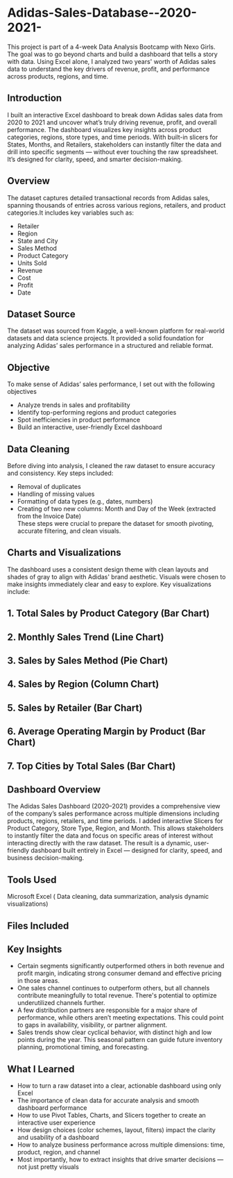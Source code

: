 # Adidas-Sales-Database--2020-2021-
This project is part of a 4-week Data Analysis Bootcamp with Nexo Girls. The goal was to go beyond charts and build a dashboard that tells a story with data. Using Excel alone, I analyzed two years' worth of Adidas sales data to understand the key drivers of revenue, profit, and performance across products, regions, and time.

## Introduction

I built an interactive Excel dashboard to break down Adidas sales data from 2020 to 2021 and uncover what’s truly driving revenue, profit, and overall performance. The dashboard visualizes key insights across product categories, regions, store types, and time periods. With built-in slicers for States, Months, and Retailers, stakeholders can instantly filter the data and drill into specific segments — without ever touching the raw spreadsheet. It’s designed for clarity, speed, and smarter decision-making.
## Overview

The dataset captures detailed transactional records from Adidas sales, spanning thousands of entries across various regions, retailers, and product categories.It includes key variables such as:
- Retailer  
- Region  
- State and City  
- Sales Method  
- Product Category  
- Units Sold  
- Revenue  
- Cost  
- Profit  
- Date
## Dataset Source

The dataset was sourced from Kaggle, a well-known platform for real-world datasets and data science projects. It provided a solid foundation for analyzing Adidas’ sales performance in a structured and reliable format.
## Objective

To make sense of Adidas’ sales performance, I set out with the following objectives
- Analyze trends in sales and profitability
- Identify top-performing regions and product categories
- Spot inefficiencies in product performance
- Build an interactive, user-friendly Excel dashboard
## Data Cleaning

Before diving into analysis, I cleaned the raw dataset to ensure accuracy and consistency.
Key steps included:
- Removal of duplicates  
- Handling of missing values  
- Formatting of data types (e.g., dates, numbers)  
- Creating of two new columns: Month and Day of the Week (extracted from the Invoice Date)  
These steps were crucial to prepare the dataset for smooth pivoting, accurate filtering, and clean visuals.
## Charts and Visualizations
The dashboard uses a consistent design theme with clean layouts and shades of gray to align with Adidas' brand aesthetic. Visuals were chosen to make insights immediately clear and easy to explore.
Key visualizations include: 
## 1. **Total Sales by Product Category**  (Bar Chart)
## 2. **Monthly Sales Trend**  (Line Chart)
## 3. **Sales by Sales Method**  (Pie Chart)
## 4. **Sales by Region**  (Column Chart)
## 5. **Sales by Retailer**  (Bar Chart)
## 6. **Average Operating Margin by Product**  (Bar Chart)
## 7. **Top Cities by Total Sales**  (Bar Chart)

## Dashboard Overview

The Adidas Sales Dashboard (2020–2021) provides a comprehensive view of the company’s sales performance across multiple dimensions including products, regions, retailers, and time periods. I added interactive Slicers for Product Category, Store Type, Region, and Month. This allows stakeholders to instantly filter the data and focus on specific areas of interest without interacting directly with the raw dataset. The result is a dynamic, user-friendly dashboard built entirely in Excel — designed for clarity, speed, and business decision-making.
## Tools Used

 Microsoft Excel ( Data cleaning, data summarization, analysis dynamic visualizations)  
## Files Included


## Key Insights

- Certain segments significantly outperformed others in both revenue and profit margin, indicating strong consumer demand and effective pricing in those areas.  
- One sales channel continues to outperform others, but all channels contribute meaningfully to total revenue. There's potential to optimize underutilized channels further.  
- A few distribution partners are responsible for a major share of performance, while others aren’t meeting expectations. This could point to gaps in availability, visibility, or partner alignment.  
- Sales trends show clear cyclical behavior, with distinct high and low points during the year. This seasonal pattern can guide future inventory planning, promotional timing, and forecasting.

## What I Learned

- How to turn a raw dataset into a clear, actionable dashboard using only Excel  
- The importance of clean data for accurate analysis and smooth dashboard performance  
- How to use Pivot Tables, Charts, and Slicers together to create an interactive user experience  
- How design choices (color schemes, layout, filters) impact the clarity and usability of a dashboard  
- How to analyze business performance across multiple dimensions: time, product, region, and channel  
- Most importantly, how to extract insights that drive smarter decisions — not just pretty visuals


  

